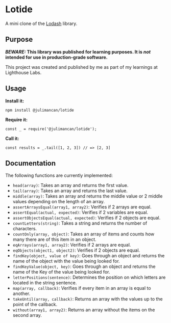 # Lotide

A mini clone of the [Lodash](https://lodash.com) library.

## Purpose

**_BEWARE:_ This library was published for learning purposes. It is _not_ intended for use in production-grade software.**

This project was created and published by me as part of my learnings at Lighthouse Labs. 

## Usage

**Install it:**

`npm install @julimancan/lotide`

**Require it:**

`const _ = require('@julimancan/lotide');`

**Call it:**

`const results = _.tail([1, 2, 3]) // => [2, 3]`

## Documentation

The following functions are currently implemented:

* `head(array)`: Takes an array and returns the first value.
* `tail(array)`: Takes an array and returns the last value.
* `middle(array)`: Takes an array and returns the middle value or 2 middle values depending on the length of an array.
* `assertArraysEqual(array1, array2)`: Verifies if 2 arrays are equal. 
* `assertEqual(actual, expected)`: Verifies if 2 variables are equal. 
* `assertObjectsEqual(actual, expected)`: Verifies if 2 objects are equal. 
* `countLetters(string)`: Takes a string and returns the number of characters. 
* `countOnly(array, object)`: Takes an array of items and counts how many there are of this item in an object. 
* `eqArrays(array1, array2)`: Verifies if 2 arrays are equal. 
* `eqObjects(object1, object2)`: Verifies if 2 objects are equal. 
* `findKey(object, value of key)`: Goes through an object and returns the name of the object with the value being looked for.
* `findKeyValue(object, key)`: Goes through an object and returns the name of the Key of the value being looked for.
* `letterPositions(sentence)`: Determines the position on which letters are located in the string sentence. 
* `map(array, callback)`: Verifies if every item in an array is equal to another.
* `takeUntil(array, callback)`: Returns an array with the values up to the point of the callback.
* `without(array1, array2)`: Returns an array without the items on the second array.   

